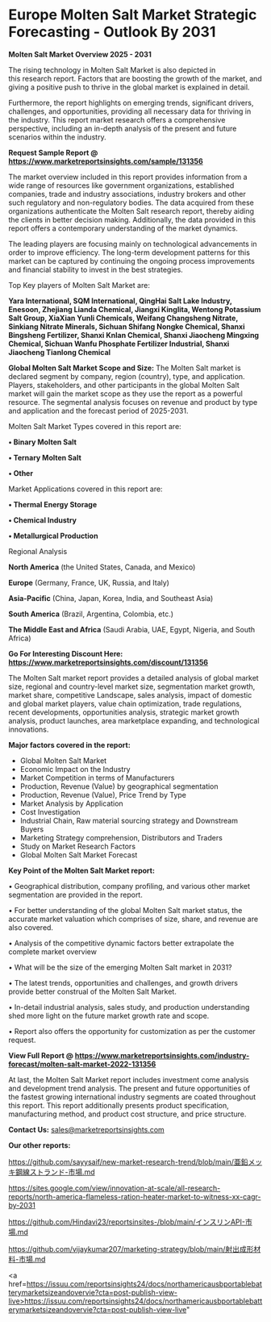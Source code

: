 # Europe Molten Salt Market Strategic Forecasting - Outlook By 2031

<Strong> Molten Salt Market Overview 2025 - 2031</strong>

The rising technology in Molten Salt Market is also depicted in this research report. Factors that are boosting the growth of the market, and giving a positive push to thrive in the global market is explained in detail.

Furthermore, the report highlights on emerging trends, significant drivers, challenges, and opportunities, providing all necessary data for thriving in the industry. This report market research offers a comprehensive perspective, including an in-depth analysis of the present and future scenarios within the industry.

<strong>Request Sample Report @ <a href=https://www.marketreportsinsights.com/sample/131356>https://www.marketreportsinsights.com/sample/131356</a></strong>

The market overview included in this report provides information from a wide range of resources like government organizations, established companies, trade and industry associations, industry brokers and other such regulatory and non-regulatory bodies. The data acquired from these organizations authenticate the Molten Salt research report, thereby aiding the clients in better decision making. Additionally, the data provided in this report offers a contemporary understanding of the market dynamics.

The leading players are focusing mainly on technological advancements in order to improve efficiency. The long-term development patterns for this market can be captured by continuing the ongoing process improvements and financial stability to invest in the best strategies.

Top Key players of Molten Salt Market are:

<strong>Yara International, SQM International, QingHai Salt Lake Industry, Enesoon, Zhejiang Lianda Chemical, Jiangxi Kinglita, Wentong Potassium Salt Group, XiaXian Yunli Chemicals, Weifang Changsheng Nitrate, Sinkiang Nitrate Minerals, Sichuan Shifang Nongke Chemical, Shanxi Bingsheng Fertilizer, Shanxi Knlan Chemical, Shanxi Jiaocheng Mingxing Chemical, Sichuan Wanfu Phosphate Fertilizer Industrial, Shanxi Jiaocheng Tianlong Chemical</strong>

<strong><b>Global Molten Salt Market Scope and Size:</b></strong>
The Molten Salt market is declared segment by company, region (country), type, and application. Players, stakeholders, and other participants in the global Molten Salt market will gain the market scope as they use the report as a powerful resource. The segmental analysis focuses on revenue and product by type and application and the forecast period of 2025-2031.

Molten Salt Market Types covered in this report are:

<strong>• Binary Molten Salt

• Ternary Molten Salt

• Other</strong>

Market Applications covered in this report are:

<strong>• Thermal Energy Storage

• Chemical Industry

• Metallurgical Production</strong> 

Regional Analysis

<strong>North America</strong> (the United States, Canada, and Mexico)

<strong>Europe</strong> (Germany, France, UK, Russia, and Italy)

<strong>Asia-Pacific</strong> (China, Japan, Korea, India, and Southeast Asia)

<strong>South America</strong> (Brazil, Argentina, Colombia, etc.)

<strong>The Middle East and Africa</strong> (Saudi Arabia, UAE, Egypt, Nigeria, and South Africa)

<strong>Go For Interesting Discount Here: <a href=https://www.marketreportsinsights.com/discount/131356>https://www.marketreportsinsights.com/discount/131356</a></strong>

The Molten Salt market report provides a detailed analysis of global market size, regional and country-level market size, segmentation market growth, market share, competitive Landscape, sales analysis, impact of domestic and global market players, value chain optimization, trade regulations, recent developments, opportunities analysis, strategic market growth analysis, product launches, area marketplace expanding, and technological innovations.

<strong><b>Major factors covered in the report:</b></strong>
<ul>
  <li>Global Molten Salt Market </li>
  <li>Economic Impact on the Industry</li>
  <li>Market Competition in terms of Manufacturers</li>
  <li>Production, Revenue (Value) by geographical segmentation</li>
  <li>Production, Revenue (Value), Price Trend by Type</li>
  <li>Market Analysis by Application</li>
  <li>Cost Investigation</li>
  <li>Industrial Chain, Raw material sourcing strategy and Downstream Buyers</li>
  <li>Marketing Strategy comprehension, Distributors and Traders</li>
  <li>Study on Market Research Factors</li>
  <li>Global Molten Salt Market Forecast</li>
</ul>

<strong><b>Key Point of the Molten Salt Market report:</b></strong>

• Geographical distribution, company profiling, and various other market segmentation are provided in the report.

• For better understanding of the global Molten Salt market status, the accurate market valuation which comprises of size, share, and revenue are also covered.

• Analysis of the competitive dynamic factors better extrapolate the complete market overview

• What will be the size of the emerging Molten Salt market in 2031?

• The latest trends, opportunities and challenges, and growth drivers provide better construal of the Molten Salt Market.

• In-detail industrial analysis, sales study, and production understanding shed more light on the future market growth rate and scope.

• Report also offers the opportunity for customization as per the customer request.

<strong><b>View Full Report @ <a href=https://www.marketreportsinsights.com/industry-forecast/molten-salt-market-2022-131356>https://www.marketreportsinsights.com/industry-forecast/molten-salt-market-2022-131356</a></b></strong>


At last, the Molten Salt Market report includes investment come analysis and development trend analysis. The present and future opportunities of the fastest growing international industry segments are coated throughout this report. This report additionally presents product specification, manufacturing method, and product cost structure, and price structure.

<strong>Contact Us:</strong>
sales@marketreportsinsights.com

<strong>Our other reports:</strong>

<a href=https://github.com/sayysaif/new-market-research-trend/blob/main/亜鉛メッキ鋼線ストランド-市場.md>https://github.com/sayysaif/new-market-research-trend/blob/main/亜鉛メッキ鋼線ストランド-市場.md</a>

<a href=https://sites.google.com/view/innovation-at-scale/all-research-reports/north-america-flameless-ration-heater-market-to-witness-xx-cagr-by-2031>https://sites.google.com/view/innovation-at-scale/all-research-reports/north-america-flameless-ration-heater-market-to-witness-xx-cagr-by-2031</a>

<a href=https://github.com/Hindavi23/reportsinsites-/blob/main/インスリンAPI-市場.md>https://github.com/Hindavi23/reportsinsites-/blob/main/インスリンAPI-市場.md</a>

<a href=https://github.com/vijaykumar207/marketing-strategy/blob/main/射出成形材料-市場.md>https://github.com/vijaykumar207/marketing-strategy/blob/main/射出成形材料-市場.md</a>

<a href=https://issuu.com/reportsinsights24/docs/northamericausbportablebatterymarketsizeandovervie?cta=post-publish-view-live>https://issuu.com/reportsinsights24/docs/northamericausbportablebatterymarketsizeandovervie?cta=post-publish-view-live</a>"
